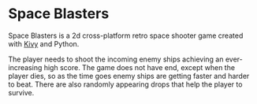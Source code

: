 # Space Blasters
Space Blasters is a 2d cross-platform retro space shooter game created with <a href='https://www.kivy.org'>Kivy</a> and Python.

The player needs to shoot the incoming enemy ships achieving an ever-increasing high score. The game does not have end, except when the player dies, so as the time goes enemy ships are getting faster and harder to beat.
There are also randomly appearing drops that help the player to survive.



